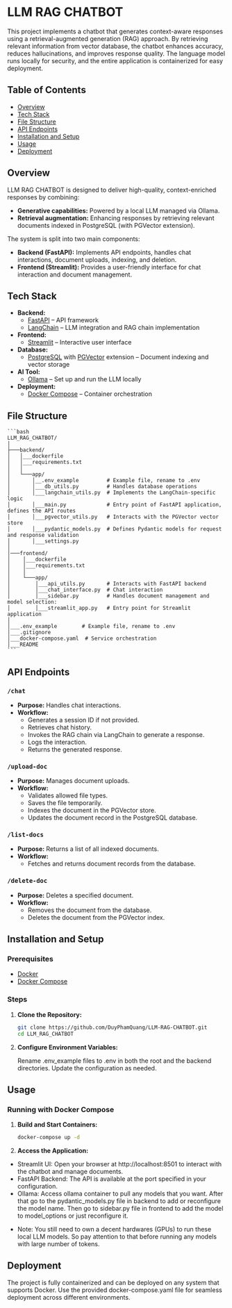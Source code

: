 # LLM RAG CHATBOT

This project implements a chatbot that generates context-aware responses using a retrieval-augmented generation (RAG) approach. By retrieving relevant information from vector database, the chatbot enhances accuracy, reduces hallucinations, and improves response quality. The language model runs locally for security, and the entire application is containerized for easy deployment.

## Table of Contents

- [Overview](#overview)
- [Tech Stack](#tech-stack)
- [File Structure](#file-structure)
- [API Endpoints](#api-endpoints)
- [Installation and Setup](#installation-and-setup)
- [Usage](#usage)
- [Deployment](#deployment)

## Overview

LLM RAG CHATBOT is designed to deliver high-quality, context-enriched responses by combining:
- **Generative capabilities:** Powered by a local LLM managed via Ollama.
- **Retrieval augmentation:** Enhancing responses by retrieving relevant documents indexed in PostgreSQL (with PGVector extension).

The system is split into two main components:
- **Backend (FastAPI):** Implements API endpoints, handles chat interactions, document uploads, indexing, and deletion.
- **Frontend (Streamlit):** Provides a user-friendly interface for chat interaction and document management.

## Tech Stack

- **Backend:**
  - [FastAPI](https://fastapi.tiangolo.com/) – API framework
  - [LangChain](https://langchain.readthedocs.io/) – LLM integration and RAG chain implementation
- **Frontend:**
  - [Streamlit](https://streamlit.io/) – Interactive user interface
- **Database:**
  - [PostgreSQL](https://www.postgresql.org/) with [PGVector](https://github.com/pgvector/pgvector) extension – Document indexing and vector storage
- **AI Tool:**
  - [Ollama](https://ollama.com/) – Set up and run the LLM locally
- **Deployment:**
  - [Docker Compose](https://docs.docker.com/compose/) – Container orchestration

## File Structure
    ```bash
    LLM_RAG_CHATBOT/
    │
    ├───backend/
    │   │___dockerfile
    │   │___requirements.txt
    │   │
    │   └───app/
    │       │__.env_example         # Example file, rename to .env
    │       │___db_utils.py         # Handles database operations
    │       │___langchain_utils.py  # Implements the LangChain-specific logic
    │       │___main.py             # Entry point of FastAPI application, defines the API routes    
    │       │___pgvector_utils.py   # Interacts with the PGVector vector store
    │       │___pydantic_models.py  # Defines Pydantic models for request and response validation
    │       │___settings.py         
    │
    │───frontend/
    │    │___dockerfile
    │    │___requirements.txt
    │    │
    │    └───app/
    │        │___api_utils.py       # Interacts with FastAPI backend
    │        │___chat_interface.py  # Chat interaction
    │        │___sidebar.py         # Handles document management and model selection:
    │        │___streamlit_app.py   # Entry point for Streamlit application   
    │      
    │___.env_example        # Example file, rename to .env
    │___.gitignore
    │___docker-compose.yaml  # Service orchestration
    │___README
    ```

## API Endpoints

### `/chat`
- **Purpose:** Handles chat interactions.
- **Workflow:**
  - Generates a session ID if not provided.
  - Retrieves chat history.
  - Invokes the RAG chain via LangChain to generate a response.
  - Logs the interaction.
  - Returns the generated response.

### `/upload-doc`
- **Purpose:** Manages document uploads.
- **Workflow:**
  - Validates allowed file types.
  - Saves the file temporarily.
  - Indexes the document in the PGVector store.
  - Updates the document record in the PostgreSQL database.

### `/list-docs`
- **Purpose:** Returns a list of all indexed documents.
- **Workflow:** 
  - Fetches and returns document records from the database.

### `/delete-doc`
- **Purpose:** Deletes a specified document.
- **Workflow:**
  - Removes the document from the database.
  - Deletes the document from the PGVector index.

## Installation and Setup

### Prerequisites

- [Docker](https://docs.docker.com/get-docker/)
- [Docker Compose](https://docs.docker.com/compose/install/)

### Steps

1. **Clone the Repository:**

   ```bash
   git clone https://github.com/DuyPhamQuang/LLM-RAG-CHATBOT.git
   cd LLM_RAG_CHATBOT

2. **Configure Environment Variables:**

    Rename .env_example files to .env in both the root and the backend directories.
    Update the configuration as needed.

## Usage

### Running with Docker Compose

1. **Build and Start Containers:**
    ```bash
    docker-compose up -d

2. **Access the Application:**

-  Streamlit UI: Open your browser at http://localhost:8501 to interact with the chatbot and manage documents.
-  FastAPI Backend: The API is available at the port specified in your configuration.
-  Ollama: Access ollama container to pull any models that you want. After that go to the pydantic_models.py file
in backend to add or reconfigure the model name. Then go to sidebar.py file in frontend to add the model to model_options
or just reconfigure it. 
* Note: You still need to own a decent hardwares (GPUs) to run these local LLM models. So pay
attention to that before running any models with large number of tokens.

## Deployment

The project is fully containerized and can be deployed on any system that supports Docker. Use the provided docker-compose.yaml file for seamless deployment across different environments.